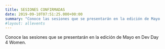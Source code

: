 ```yaml
---
title: SESIONES CONFIRMADAS
date: 2019-09-10T07:51:25.000+00:00
summary: "Conoce las sesiones que se presentarán en la edición de Mayo en Dev Day 4 Women."
#layout: allevents
---
```


Conoce las sesiones que se presentarán en la edición de Mayo en Dev Day 4 Women.
